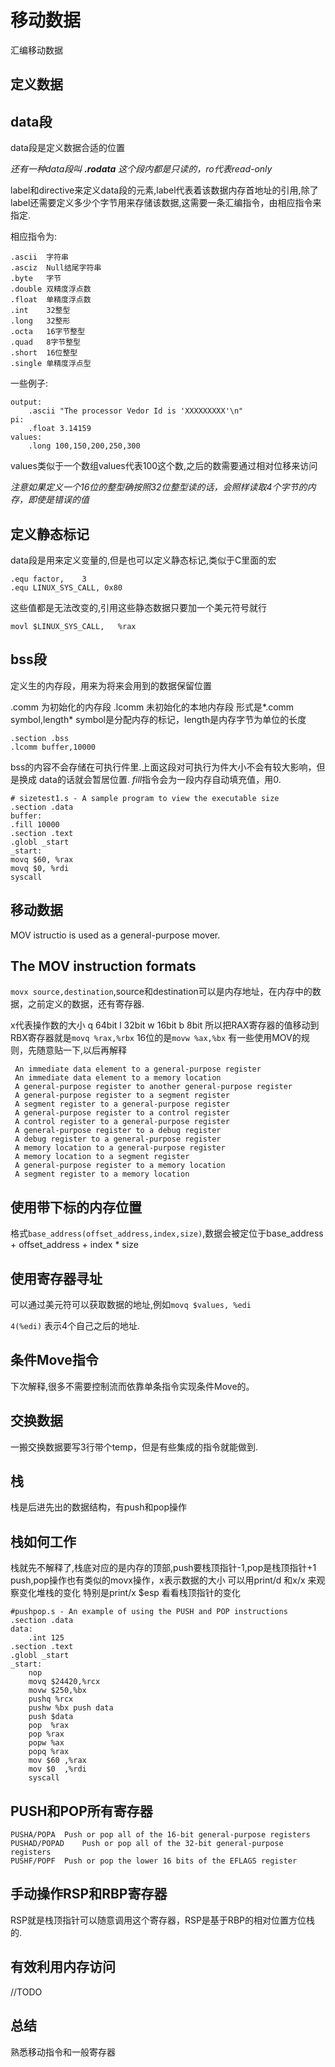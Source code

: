 # 移动数据

汇编移动数据

## 定义数据

## data段

data段是定义数据合适的位置

*还有一种data段叫 **.rodata** 这个段内都是只读的，ro代表read-only*

label和directive来定义data段的元素,label代表着该数据内存首地址的引用,除了label还需要定义多少个字节用来存储该数据,这需要一条汇编指令，由相应指令来指定.

相应指令为:

```
.ascii	字符串
.asciz	Null结尾字符串
.byte	字节
.double	双精度浮点数
.float	单精度浮点数
.int	32整型
.long	32整形
.octa	16字节整型
.quad	8字节整型
.short	16位整型
.single	单精度浮点型
```
一些例子:

```
output:
	.ascii "The processor Vedor Id is 'XXXXXXXXX'\n"
pi:
	.float 3.14159
values:
	.long 100,150,200,250,300
```

values类似于一个数组values代表100这个数,之后的数需要通过相对位移来访问

*注意如果定义一个16位的整型确按照32位整型读的话，会照样读取4个字节的内存，即使是错误的值*

## 定义静态标记
data段是用来定义变量的,但是也可以定义静态标记,类似于C里面的宏
```
.equ factor,	3
.equ LINUX_SYS_CALL, 0x80
```
这些值都是无法改变的,引用这些静态数据只要加一个美元符号就行
```
movl $LINUX_SYS_CALL,	%rax
```
## bss段
定义生的内存段，用来为将来会用到的数据保留位置

.comm	为初始化的内存段
.lcomm	未初始化的本地内存段
形式是*.comm symbol,length* symbol是分配内存的标记，length是内存字节为单位的长度

```
.section .bss
.lcomm buffer,10000

```
bss的内容不会存储在可执行件里.上面这段对可执行为件大小不会有较大影响，但是换成
data的话就会暂居位置.
*fill*指令会为一段内存自动填充值，用0.

```
# sizetest1.s - A sample program to view the executable size
.section .data
buffer:
.fill 10000
.section .text
.globl _start
_start:
movq $60, %rax
movq $0, %rdi
syscall
```
## 移动数据

MOV istructio is used as a general-purpose mover.

## The MOV instruction formats
`movx source,destination`,source和destination可以是内存地址，在内存中的数据，之前定义的数据，还有寄存器.

x代表操作数的大小
q 64bit
l 32bit
w 16bit
b 8bit
所以把RAX寄存器的值移动到RBX寄存器就是`movq %rax,%rbx`
16位的是`movw %ax,%bx`
有一些使用MOV的规则，先随意贴一下,以后再解释
```
 An immediate data element to a general-purpose register
 An immediate data element to a memory location
 A general-purpose register to another general-purpose register
 A general-purpose register to a segment register
 A segment register to a general-purpose register
 A general-purpose register to a control register
 A control register to a general-purpose register
 A general-purpose register to a debug register
 A debug register to a general-purpose register
 A memory location to a general-purpose register
 A memory location to a segment register
 A general-purpose register to a memory location
 A segment register to a memory location
```
## 使用带下标的内存位置

格式`base_address(offset_address,index,size)`,数据会被定位于base\_address + offset\_address + index \* size

## 使用寄存器寻址

可以通过美元符可以获取数据的地址,例如`movq $values, %edi`

`4(%edi)` 表示4个自己之后的地址.

## 条件Move指令
下次解释,很多不需要控制流而依靠单条指令实现条件Move的。

## 交换数据
一搬交换数据要写3行带个temp，但是有些集成的指令就能做到.

## 栈
栈是后进先出的数据结构，有push和pop操作

## 栈如何工作
栈就先不解释了,栈底对应的是内存的顶部,push要栈顶指针-1,pop是栈顶指针+1
push,pop操作也有类似的movx操作，x表示数据的大小
可以用print/d 和x/x  来观察变化堆栈的变化
特别是print/x $esp 看看栈顶指针的变化
```
#pushpop.s - An example of using the PUSH and POP instructions
.section .data
data:
	.int 125
.section .text
.globl _start
_start:
	nop
	movq $24420,%rcx
	movw $250,%bx
	pushq %rcx
	pushw %bx push data
	push $data
	pop  %rax
	pop %rax
	popw %ax
	popq %rax
	mov $60 ,%rax
	mov $0  ,%rdi
	syscall
```	
## PUSH和POP所有寄存器
```
PUSHA/POPA	Push or pop all of the 16-bit general-purpose registers
PUSHAD/POPAD	Push or pop all of the 32-bit general-purpose registers
PUSHF/POPF	Push or pop the lower 16 bits of the EFLAGS register
```
## 手动操作RSP和RBP寄存器
RSP就是栈顶指针可以随意调用这个寄存器，RSP是基于RBP的相对位置方位栈的.

## 有效利用内存访问
//TODO

## 总结
熟悉移动指令和一般寄存器
